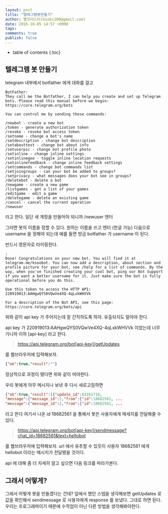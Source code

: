 ```yaml
---
layout: post
title: "텔레그램봇만들기"
author: 뻘짓마스터(hsnks100@gmail.com)
date: 2016-10-05 14:57 +0900
tags: 
comments: true
publish: false
---
```

* table of contents
{:toc}


## 텔레그램 봇 만들기
telegram 내부에서 botfather 에게 대화를 걸고
```
BotFather:
They call me the Botfather, I can help you create and set up Telegram bots. Please read this manual before we begin:
https://core.telegram.org/bots

You can control me by sending these commands:

/newbot - create a new bot
/token - generate authorization token
/revoke - revoke bot access token
/setname - change a bot's name
/setdescription - change bot description
/setabouttext - change bot about info
/setuserpic - change bot profile photo
/setinline - change inline settings
/setinlinegeo - toggle inline location requests
/setinlinefeedback - change inline feedback settings
/setcommands - change bot commands list
/setjoingroups - can your bot be added to groups?
/setprivacy - what messages does your bot see in groups?
/deletebot - delete a bot
/newgame - create a new game
/listgames - get a list of your games
/editgame - edit a game
/deletegame - delete an existing game
/cancel - cancel the current operation
/newuser
```

라고 한다. 일단 새 계정을 만들어야 되니까 /newuser 엔터 

그러면 봇의 이름을 정할 수 있다. 원하는 이름을 쓰고 엔터 (한글 가능)
다음으로 username 을 정해야 되는데 예를 들면 방금 botfather 가 username 이 된다.

반드시 영문자로 타이핑한다.


```
:
Done! Congratulations on your new bot. You will find it at telegram.me/ksoobot. You can now add a description, about section and profile picture for your bot, see /help for a list of commands. By the way, when you've finished creating your cool bot, ping our Bot Support if you want a better username for it. Just make sure the bot is fully operational before you do this.

Use this token to access the HTTP API:
220919013:AAHgwQYS0VQwVe4XQ-4qLxkWHVVk

For a description of the Bot API, see this page: https://core.telegram.org/bots/api
```

위와 같이 api key 가 주어지는데 잘 간직하도록 하자. 유출되지도 말아야 한다.

api key 가 220919013:AAHgwQYS0VQwVe4XQ-4qLxkWHVVk 이었는데 너무 기니까 이하 [api-key] 라고 한다.

>https://api.telegram.org/bot[api-key]/getUpdates

를 웹브라우저에 입력해보자.

``` json
{"ok":true,"result":""}
```

정상적으로 과정이 됐다면 위와 같이 떠야한다.

우리 봇에게 아무 메시지나 보낸 후 다시 새로고침하면 

``` json
{"ok":true,"result":[{"update_id":83261710,
"message":{"message_id":1,"from":{"id":18682561, ...
"message":{"message_id":2,"from":{"id":18682561, ...
```

라고 뜬다 여기서 나온 id 18682561 을 통해서 봇은 사용자에게 메세지를 전달해줄 수 있다.

>https://api.telegram.org/bot[api-key]/sendmessage?chat_id=18682561&text=hellobot

를 웹브라우저에 입력해보자. url 에서 유추할 수 있듯이 사용자 18682561 에게 hellobot 이라는 메시지가 전달됐을 것이다.

[](https://core.telegram.org/bots/api) api 에 대해 좀 더 자세히 알고 싶으면 다음 링크를 따라가본다.





## 그래서 어떻게?

그래서 어떻게 봇을 만들겠다는 건데? 
앞에서 했던 스텝을 생각해보면 getUpdates 로 값을 확인해서 sendmessage 로 사용자에게 response 를 보냈다. 그대로 하면 된다. 
우리는 프로그래머이기 때문에 수작업이 아닌 다른 방법을 생각해봐야한다.




